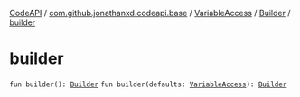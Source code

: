 [CodeAPI](../../../index.md) / [com.github.jonathanxd.codeapi.base](../../index.md) / [VariableAccess](../index.md) / [Builder](index.md) / [builder](.)

# builder

`fun builder(): `[`Builder`](index.md)
`fun builder(defaults: `[`VariableAccess`](../index.md)`): `[`Builder`](index.md)